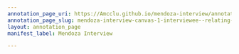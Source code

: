 ```yaml
---
annotation_page_uri: https://Amcclu.github.io/mendoza-interview/annotations/mendoza-interview-canvas-1-interviewee--relating-firsthand-experience--body-language--shaking-head--furrowing-brow-.json
annotation_page_slug: mendoza-interview-canvas-1-interviewee--relating-firsthand-experience--body-language--shaking-head--furrowing-brow-
layout: annotation_page
manifest_label: Mendoza Interview

---
```

